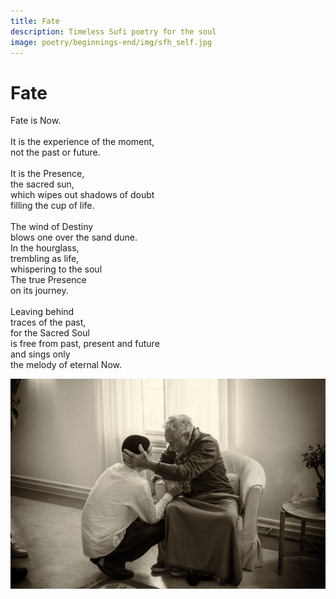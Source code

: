 ```yaml
---
title: Fate
description: Timeless Sufi poetry for the soul
image: poetry/beginnings-end/img/sfh_self.jpg
---
```


# Fate

<div class="aphorism-text">

Fate is Now.  <br/>
  <br/>
It is the experience of the moment,  <br/>
not the past or future.  <br/>
  <br/>
It is the Presence,  <br/>
the sacred sun,  <br/>
which wipes out shadows of doubt  <br/>
filling the cup of life.  <br/>
  <br/>
The wind of Destiny  <br/>
blows one over the sand dune.  <br/>
In the hourglass,  <br/>
trembling as life,  <br/>
whispering to the soul  <br/>
The true Presence  <br/>
on its journey.  <br/>
  <br/>
Leaving behind  <br/>
traces of the past,  <br/>
for the Sacred Soul  <br/>
is free from past, present and future  <br/>
and sings only  <br/>
the melody of eternal Now. <br/> 

</div>

![The eternal Now](./img/sfh_self.jpg)